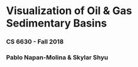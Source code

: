 # Visualization of Oil & Gas Sedimentary Basins
### CS 6630 - Fall 2018
### Pablo Napan-Molina & Skylar Shyu
